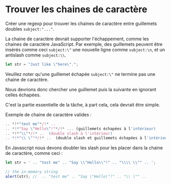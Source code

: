 # Trouver les chaines de caractère

Créer une regexp pour trouver les chaines de caractère entre guillemets doubles `subject:"..."`.

La chaine de caractère devrait supporter l'échappement, comme les chaines de caractère JavaScript. Par exemple, des guillemets peuvent être insérés comme ceci `subject:\"` une nouvelle ligne comme `subject:\n`, et un antislash comme `subject:\\`.

```js
let str = "Just like \"here\".";
```

Veuillez noter qu'une guillemet échapée `subject:\"` ne termine pas une chaine de caractère.

Nous devrions donc chercher une guillemet puis la suivante en ignorant celles échapées.

C'est la partie essentielle de la tâche, à part cela, cela devrait être simple.

Exemple de chaine de caractère valides :
```js
.. *!*"test me"*/!* ..
.. *!*"Say \"Hello\"!"*/!* ... (guillemets échapées à l'intérieur)
.. *!*"\\"*/!* ..  (double slash à l'intérieur)
.. *!*"\\ \""*/!* ..  (double slash et guillemets échapées à l'intérieur)
```

En Javascript nous devons doubler les slash pour les placer dans la chaine de caractère, comme ceci :

```js run
let str = ' .. "test me" .. "Say \\"Hello\\"!" .. "\\\\ \\"" .. ';

// the in-memory string
alert(str); //  .. "test me" .. "Say \"Hello\"!" .. "\\ \"" ..
```
